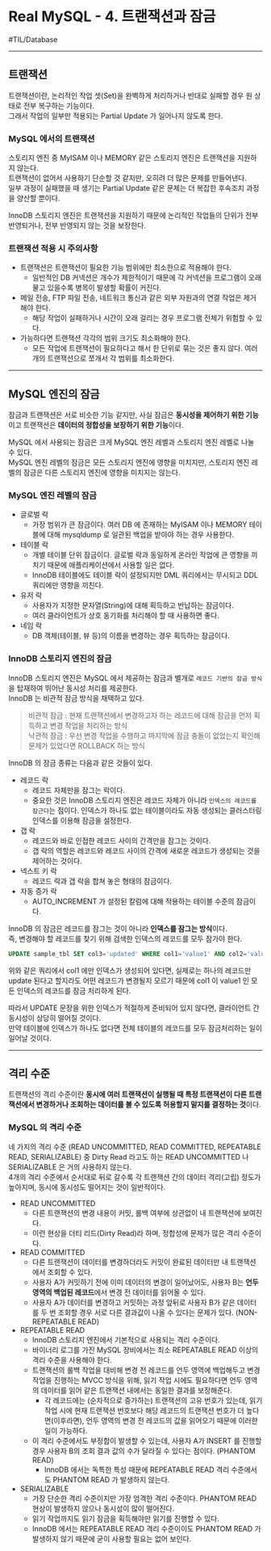 # Real MySQL - 4. 트랜잭션과 잠금
#TIL/Database

---

## 트랜잭션
트랜잭션이란, 논리적인 작업 셋(Set)을 완벽하게 처리하거나 반대로 실패할 경우 원 상태로 전부 복구하는 기능이다.  
그래서 작업의 일부만 적용되는 Partial Update 가 일어나지 않도록 한다.  

### MySQL 에서의 트랜잭션

스토리지 엔진 중 MyISAM 이나 MEMORY 같은 스토리지 엔진은 트랜잭션을 지원하지 않는다.  
트랜잭션이 없어서 사용하기 단순할 것 같지만, 오히려 더 많은 문제를 만들어낸다.  
일부 과정이 실패했을 때 생기는 Partial Update 같은 문제는 더 복잡한 후속조치 과정을 양산할 뿐이다.  

InnoDB 스토리지 엔진은 트랜잭션을 지원하기 때문에 논리적인 작업들의 단위가 전부 반영되거나, 전부 반영되지 않는 것을 보장한다.  

### 트랜잭션 적용 시 주의사항

- 트랜잭션은 트랜잭션이 필요한 기능 범위에만 최소한으로 적용해야 한다.
	- 일반적인 DB 커넥션은 개수가 제한적이기 때문에 각 커넥션을 프로그램이 오래 물고 있을수록 병목이 발생할 확률이 커진다.  
- 메일 전송, FTP 파일 전송, 네트워크 통신과 같은 외부 자원과의 연결 작업은 제거해야 한다.
	- 해당 작업이 실패하거나 시간이 오래 걸리는 경우 프로그램 전체가 위험할 수 있다.
- 가능하다면 트랜잭션 각각의 범위 크기도 최소화해야 한다.
	- 모든 작업에 트랜잭션이 필요하다고 해서 한 단위로 묶는 것은 좋지 않다. 여러 개의 트랜잭션으로 쪼개서 각 범위를 최소화한다.  

---
## MySQL 엔진의 잠금
잠금과 트랜잭션은 서로 비슷한 기능 같지만, 사실 잠금은 **동시성을 제어하기 위한 기능**이고 트랜잭션은 **데이터의 정합성을 보장하기 위한 기능**이다.  

MySQL 에서 사용되는 잠금은 크게 MySQL 엔진 레벨과 스토리지 엔진 레벨로 나눌 수 있다.  
MySQL 엔진 레벨의 잠금은 모든 스토리지 엔진에 영향을 미치지만, 스토리지 엔진 레벨의 잠금은 다른 스토리지 엔진에 영향을 미치지는 않는다.  

### MySQL 엔진 레벨의 잠금

- 글로벌 락
	- 가장 범위가 큰 잠금이다. 여러 DB 에 존재하는 MyISAM 이나 MEMORY 테이블에 대해 mysqldump 로 일관된 백업을 받아야 하는 경우 사용한다.  
- 테이블 락
	- 개별 테이블 단위 잠금이다. 글로벌 락과 동일하게 온라인 작업에 큰 영향을 끼치기 때문에 애플리케이션에서 사용할 일은 없다.
	- InnoDB 테이블에도 테이블 락이 설정되지만 DML 쿼리에서는 무시되고 DDL 쿼리에만 영향을 끼친다.
- 유저 락
	- 사용자가 지정한 문자열(String)에 대해 획득하고 반납하는 잠금이다.
	- 여러 클라이언트가 상호 동기화를 처리해야 할 때 사용하면 좋다.
- 네임 락
	- DB 객체(테이블, 뷰 등)의 이름을 변경하는 경우 획득하는 잠금이다.


### InnoDB 스토리지 엔진의 잠금

InnoDB 스토리지 엔진은 MySQL 에서 제공하는 잠금과 별개로 `레코드 기반의 잠금 방식`을 탑재하여 뛰어난 동시성 처리를 제공한다.  
InnoDB 는 비관적 잠금 방식을 채택하고 있다.  

> 비관적 잠금 : 현재 트랜잭션에서 변경하고자 하는 레코드에 대해 잠금을 먼저 획득하고 변경 작업을 처리하는 방식  
> 낙관적 잠금 : 우선 변경 작업을 수행하고 마지막에 잠금 충돌이 없었는지 확인해 문제가 있었다면 ROLLBACK 하는 방식

InnoDB 의 잠금 종류는 다음과 같은 것들이 있다.  

- 레코드 락
	- 레코드 자체만을 잠그는 락이다.
	- 중요한 것은 InnoDB 스토리지 엔진은 레코드 자체가 아니라 `인덱스의 레코드를 잠근다`는 점이다. 인덱스가 하나도 없는 테이블이라도 자동 생성되는 클러스터링 인덱스를 이용해 잠금을 설정한다.
- 갭 락
	- 레코드와 바로 인접한 레코드 사이의 간격만을 잠그는 것이다.
	- 갭 락의 역할은 레코드와 레코드 사이의 간격에 새로운 레코드가 생성되는 것을 제어하는 것이다.
- 넥스트 키 락
	- 레코드 락과 갭 락을 합쳐 놓은 형태의 잠금이다.
- 자동 증가 락
	- AUTO_INCREMENT 가 설정된 칼럼에 대해 적용하는 테이블 수준의 잠금이다.

InnoDB 의 잠금은 레코드를 잠그는 것이 아니라 **인덱스를 잠그는 방식**이다.  
즉, 변경해야 할 레코드를 찾기 위해 검색한 인덱스의 레코드를 모두 잠가야 한다.  

```sql
UPDATE sample_tbl SET col3='updated' WHERE col1='value1' AND col2='value2';
```

위와 같은 쿼리에서 col1 에만 인덱스가 생성되어 있다면, 실제로는 하나의 레코드만 update 된다고 할지라도 어떤 레코드가 변경될지 모르기 때문에 col1 이 value1 인 모든 인덱스의 레코드를 잠금 처리하게 된다.  

따라서 UPDATE 문장을 위한 인덱스가 적절하게 준비되어 있지 않다면, 클라이언트 간 동시성이 상당히 떨어질 것이다.  
만약 테이블에 인덱스가 하나도 없다면 전체 테이블의 레코드를 모두 잠금처리하는 일이 일어날 것이다.  

---
## 격리 수준
트랜잭션의 격리 수준이란 **동시에 여러 트랜잭션이 실행될 때 특정 트랜잭션이 다른 트랜잭션에서 변경하거나 조회하는 데이터를 볼 수 있도록 허용할지 말지를 결정하는 것**이다.  

### MySQL 의 격리 수준

네 가지의 격리 수준 (READ UNCOMMITTED, READ COMMITTED, REPEATABLE READ, SERIALIZABLE) 중 Dirty Read 라고도 하는 READ UNCOMMITTED 나 SERIALIZABLE 은 거의 사용하지 않는다.  
4개의 격리 수준에서 순서대로 뒤로 갈수록 각 트랜잭션 간의 데이터 격리(고립) 정도가 높아지며, 동시에 동시성도 떨어지는 것이 일반적이다.  

- READ UNCOMMITTED
	- 다른 트랜잭션의 변경 내용이 커밋, 롤백 여부에 상관없이 내 트랜잭션에 보여진다.
	- 이런 현상을 더티 리드(Dirty Read)라 하며, 정합성에 문제가 많은 격리 수준이다.  
- READ COMMITTED
	- 다른 트랜잭션이 데이터를 변경하더라도 커밋이 완료된 데이터만 내 트랜잭션에서 조회할 수 있다.
	- 사용자 A가 커밋하기 전에 이미 데이터의 변경이 일어났어도, 사용자 B는 **언두 영역의 백업된 레코드**에서 변경 전 데이터를 읽어올 수 있다.
	- 사용자 A가 데이터를 변경하고 커밋하는 과정 앞뒤로 사용자 B가 같은 데이터를 두 번 조회할 경우 서로 다른 결과값이 나올 수 있다는 문제가 있다. (NON-REPEATABLE READ)
- REPEATABLE READ
	- InnoDB 스토리지 엔진에서 기본적으로 사용되는 격리 수준이다.
	- 바이너리 로그를 가진 MySQL 장비에서는 최소 REPEATABLE READ 이상의 격리 수준을 사용해야 한다.
	- 트랜잭션의 롤백 작업을 대비해 변경 전 레코드를 언두 영역에 백업해두고 변경 작업을 진행하는 MVCC 방식을 위해, 읽기 작업 시에도 필요하다면 언두 영역의 데이터를 읽어 같은 트랜잭션 내에서는 동일한 결과를 보장해준다.
		- 각 레코드에는 (순차적으로 증가하는) 트랜잭션의 고유 번호가 있는데, 읽기 작업 시에 현재 트랜잭션 번호보다 해당 레코드의 트랜잭션 번호가 더 높다면(이후라면), 언두 영역의 변경 전 레코드의 값을 읽어오기 때문에 이러한 일이 가능하다.
	- 이 격리 수준에서도 부정합이 발생할 수 있는데, 사용자 A가 INSERT 를 진행할 경우 사용자 B의 조회 결과 값의 수가 달라질 수 있다는 점이다. (PHANTOM READ)
		- InnoDB 에서는 독특한 특성 때문에 REPEATABLE READ 격리 수준에서도 PHANTOM READ 가 발생하지 않는다.
- SERIALIZABLE
	- 가장 단순한 격리 수준이지만 가장 엄격한 격리 수준이다. PHANTOM READ 현상이 발생하지 않으나 동시성이 많이 떨어진다.
	- 읽기 작업까지도 읽기 잠금을 획득해야만 읽기를 진행할 수 있다.
	- InnoDB 에서는 REPEATABLE READ 격리 수준이이도 PHANTOM READ 가 발생하지 않기 때문에 굳이 사용할 필요는 없어 보인다.


